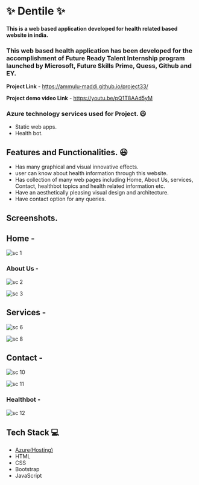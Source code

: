 
# ✨ Dentile  ✨

#### This is a web based application developed for health related  based website in india.

### This web based health application has been developed for the accomplishment of Future Ready Talent Internship program launched by Microsoft, Future Skills Prime, Quess, Github and EY.


**Project Link** - https://ammulu-maddi.github.io/project33/

**Project demo video Link** - https://youtu.be/pQ1T8AAd5yM


### Azure technology services used for Project. 😃
- Static web apps.
- Health bot.


## Features and Functionalities. 😃

- Has many graphical and visual innovative effects.
- user can know about health information through this website.
- Has collection of many web pages including Home, About Us, services, Contact, healthbot topics and health related information etc.
- Have an aesthetically pleasing visual design and architecture.
- Have contact option for any queries.
## Screenshots.

## Home -



![sc 1](https://user-images.githubusercontent.com/117430543/214317386-1c90e684-8092-4ac2-98ba-cb388513faa2.JPG)






### About Us -



![sc 2](https://user-images.githubusercontent.com/117430543/214317805-c4c6c1ea-da67-4858-810f-5e1f768a7b1d.JPG)



![sc 3](https://user-images.githubusercontent.com/117430543/214320366-0c70d5b2-0bf4-454d-96c6-6d6b3b08f638.JPG)


## Services -



![sc 6](https://user-images.githubusercontent.com/117430543/214318095-6e7ce049-915d-449b-a4da-56cb042b9e04.JPG)




![sc 8](https://user-images.githubusercontent.com/117430543/214320745-0bc7f278-769c-4e04-ae9b-68b6d8385248.JPG)


## Contact -


![sc 10](https://user-images.githubusercontent.com/117430543/214318325-8d70e3cb-24f7-448d-a087-113b3b6b9b33.JPG)





![sc 11](https://user-images.githubusercontent.com/117430543/214321024-5fed7481-b69e-4e59-8df7-62199b5b0561.JPG)


### Healthbot -



![sc 12](https://user-images.githubusercontent.com/117430543/214318635-d3ff5dcb-a1d8-4202-9ae2-d32df39c788c.JPG)

## Tech Stack 💻

- [Azure(Hosting)](https://azure.microsoft.com/en-in/features/azure-portal/)
- HTML
- CSS
- Bootstrap
- JavaScript
